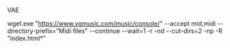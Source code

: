 VAE

 wget.exe "https://www.vgmusic.com/music/console/" --accept mid,midi --directory-prefix="Midi files" --continue --wait=1 -r -nd --cut-dirs=2 -np -R "index.html*" 
